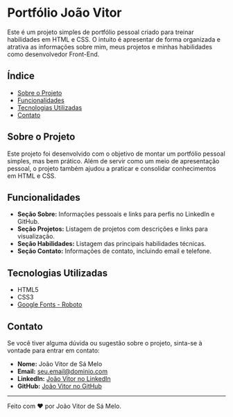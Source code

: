 # Portfólio João Vitor

Este é um projeto simples de portfólio pessoal criado para treinar habilidades em HTML e CSS. O intuito é apresentar de forma organizada e atrativa as informações sobre mim, meus projetos e minhas habilidades como desenvolvedor Front-End.

## Índice

- [Sobre o Projeto](#sobre-o-projeto)
- [Funcionalidades](#funcionalidades)
- [Tecnologias Utilizadas](#tecnologias-utilizadas)
- [Contato](#contato)

## Sobre o Projeto

Este projeto foi desenvolvido com o objetivo de montar um portfólio pessoal simples, mas bem prático. Além de servir como um meio de apresentação pessoal, o projeto também ajudou a praticar e consolidar conhecimentos em HTML e CSS.

## Funcionalidades

- **Seção Sobre:** Informações pessoais e links para perfis no LinkedIn e GitHub.
- **Seção Projetos:** Listagem de projetos com descrições e links para visualização.
- **Seção Habilidades:** Listagem das principais habilidades técnicas.
- **Seção Contato:** Informações de contato, incluindo email e telefone.

## Tecnologias Utilizadas

- HTML5
- CSS3
- [Google Fonts - Roboto](https://fonts.google.com/specimen/Roboto)

## Contato

Se você tiver alguma dúvida ou sugestão sobre o projeto, sinta-se à vontade para entrar em contato:

- **Nome:** João Vitor de Sá Melo
- **Email:** [seu.email@dominio.com](mailto:joaovitormelo199@gmail.com)
- **LinkedIn:** [João Vitor no LinkedIn](https://www.linkedin.com/in/joaovitormelo7/)
- **GitHub:** [João Vitor no GitHub](https://github.com/joaovitormelo7)

---

Feito com ♥ por João Vitor de Sá Melo.